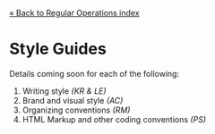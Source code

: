 [&laquo; Back to Regular Operations index](../index.md)

Style Guides
=====

Details coming soon for each of the following:

1. Writing style *(KR & LE)*
2. Brand and visual style *(AC)*
3. Organizing conventions *(RM)*
4. HTML Markup and other coding conventions *(PS)*
